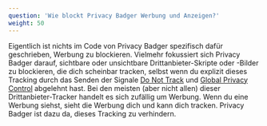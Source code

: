 ```yaml
---
question: 'Wie blockt Privacy Badger Werbung und Anzeigen?'
weight: 50
---
```


Eigentlich ist nichts im Code von Privacy Badger spezifisch dafür geschrieben, Werbung zu blockieren. Vielmehr fokussiert sich Privacy Badger darauf, sichtbare oder unsichtbare Drittanbieter-Skripte oder -Bilder zu blockieren, die dich scheinbar tracken, selbst wenn du explizit dieses Tracking durch das Senden der Signale [Do Not Track](https://www.eff.org/issues/do-not-track) und [Global Privacy Control](https://globalprivacycontrol.org/) abgelehnt hast. Bei den meisten (aber nicht allen) dieser Drittanbieter-Tracker handelt es sich zufällig um Werbung. Wenn du eine Werbung siehst, sieht die Werbung dich und kann dich tracken. Privacy Badger ist dazu da, dieses Tracking zu verhindern.
